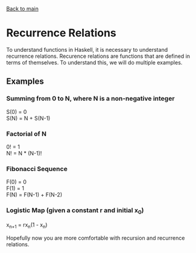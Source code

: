 [Back to main](https://jd-anabi.github.io/functional-programming/)  

# Recurrence Relations
To understand functions in Haskell, it is necessary to understand recurrence relations. 
Recurence relations are functions that are defined in terms of themselves. To understand this, 
we will do multiple examples.

## Examples
### Summing from 0 to N, where N is a non-negative integer
S(0) = 0  
S(N) = N + S(N-1)
### Factorial of N
0! = 1  
N! = N * (N-1)!
### Fibonacci Sequence
F(0) = 0  
F(1) = 1  
F(N) = F(N-1) + F(N-2)
### Logistic Map (given a constant r and initial x<sub>0</sub>)
x<sub>n+1</sub> = rx<sub>n</sub>(1 - x<sub>n</sub>)  

Hopefully now you are more comfortable with recursion and recurrence relations.
